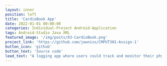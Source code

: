 ```yaml
---
layout: inner
position: left
title: 'CardioBook App'
date: 2022-01-01 00:00:00
categories: Individual-Project Android-Application
tags: Android-Studio Java XML
featured_image: '/img/posts/03-CardioBook.png'
project_link: 'https://github.com/jawniss/CMPUT301-Assign-1'
button_icon: 'github'
button_text: 'Source code'
lead_text: "A logging app where users could track and monitor their physical exercise over a period of time. Users could create a new record for their daily activities, logging data such as the date and duration, as well as any notes. All records could then be viewed, edited, or deleted at any time by the user. The records were stored in the phone's internal storage so that no data was lost between device and app restarts."
---
```


